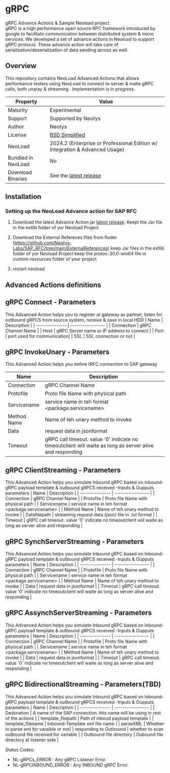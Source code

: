 # gRPC
gRPC Advance Actions &amp; Sample Neoload project.                                                                                                                                                               
gRPC is a high performance open source RPC framework introduced by google to facilitate communication between distributed system & micro services. We developed a set of advance actions in Neoload to support gRPC protocol. These advance action will take care of serialization/deserialization of data sending across as well.

## Overview

This repository contains NeoLoad Advanced Actions that allows performance testers using NeoLoad to connect to server & make gRPC calls, both unaray & streaming .
Implementation is in progress.

| Property           | Value                                                                         |
|--------------------|-------------------------------------------------------------------------------|
| Maturity           | Experimental                                                                  |
| Support            | Supported by Neotys                                                           |
| Author             | Neotys                                                                        |
| License            | [BSD Simplified](https://www.neotys.com/gRPCuments/legal/bsd-neotys.txt)       |
| NeoLoad            | 2024.2 (Enterprise or Professional Edition w/ Integration & Advanced Usage)    |
| Bundled in NeoLoad | No                                                                          |
| Download Binaries  | See the [latest release]() |


## Installation

### Setting up the NeoLoad Advance action for SAP RFC

1. Download the latest Advance Action jar [latest release](https://github.com/vijeshv/sap-gRPC/releases/tag/sapgRPC_0.0.1).
   Keept the Jar file in the extlib folder of yor Neoload Project

3. Download the External Refereces files from floder (https://github.com/Neotys-Labs/SAP_RFC/tree/main/ExternalReferences)
   keep Jar files in the extlib folder of yor Neoload Project
   keep the protoc-30.0-win64 file in custom-resources folder of your project

4. restart neoload
## Advanced Actions definitions
## gRPC Connect - Parameters
This Advanced Action helps you to register at gateway as partner, listen for  outbound gRPCS from source system, receive & save in local HDD
| Name                     | Description       |
| ---------------          | ----------------- |
| Connection               | gRPC Channel Name |
| Host                     | gRPC Server name or IP address to connect |
| Port                     | port used for communication|
| SSL                      | SSL coonection or not |


## gRPC InvokeUnary - Parameters
This Advanced Action helps you define tRFC connection to SAP gateway

| Name                     | Description       |
| ---------------          | ----------------- |
| Connection               | gRPC Channel Name |
| Protofile                | Proto file Name with physical path |
| Servicename              | service name in teh format <package.servicename> |
| Method Name              | Name of teh unary method to invoke |
| Data                     | request data in jsonformat |
| Timeout                  | gRPC call timeout. value '0' indicate no timeoutclient will waite as long as server alive and responding |


## gRPC ClientStreaming - Parameters
This Advanced Action helps you simulate Inbound gRPC based on Inbound-gRPC payload template & outbound gRPCS received -Inputs & Oupputs parameters
| Name                     | Description       |
| ---------------          | ----------------- |
| Connection               | gRPC Channel Name |
| Protofile                | Proto file Name with physical path |
| Servicename              | service name in teh format <package.servicename> |
| Method Name              | Name of teh unary method to invoke |
| Datafilepath             | streaming request data (json) file in .txt format |
| Timeout                  | gRPC call timeout. value '0' indicate no timeoutclient will waite as long as server alive and responding |
## gRPC SynchServerStreaming - Parameters
This Advanced Action helps you simulate Inbound gRPC based on Inbound-gRPC payload template & outbound gRPCS received -Inputs & Oupputs parameters
| Name                     | Description       |
| ---------------          | ----------------- |
| Connection               | gRPC Channel Name |
| Protofile                | Proto file Name with physical path |
| Servicename              | service name in teh format <package.servicename> |
| Method Name              | Name of teh unary method to invoke |
| Data                     | request data in jsonformat |
| Timeout                  | gRPC call timeout. value '0' indicate no timeoutclient will waite as long as server alive and responding |
## gRPC AssynchServerStreaming - Parameters
This Advanced Action helps you simulate Inbound gRPC based on Inbound-gRPC payload template & outbound gRPCS received -Inputs & Oupputs parameters
| Name                     | Description       |
| ---------------          | ----------------- |
| Connection               | gRPC Channel Name |
| Protofile                | Proto file Name with physical path |
| Servicename              | service name in teh format <package.servicename> |
| Method Name              | Name of teh unary method to invoke |
| Data                     | request data in jsonformat |
| Timeout                  | gRPC call timeout. value '0' indicate no timeoutclient will waite as long as server alive and responding |
## gRPC BidirectionalStreaming - Parameters(TBD)
This Advanced Action helps you simulate Inbound gRPC based on Inbound-gRPC payload template & outbound gRPCS received -Inputs & Oupputs parameters
| Name                     | Description       |
| ---------------          | ----------------- |
| Destination              | A name of the SAP connection. this name will be using in rest of the actions            |
| template_filepath        | Path of inboud payload template |
| template_filename        | Inbound-Template xml file name |
| parseXML                 | Whether to parse xml for varaible or not|
| responding to Outbound   | whether to scan outbound file received for variable |
| Outbound file directory  | Oubound file directory  at listener side |

Status Codes:
* NL-gRPCs_ERROR :  Any gRPC Listener Error.
* NL-gRPCINBOUND_ERROR :  Any INBOUND gRPC Error. 

